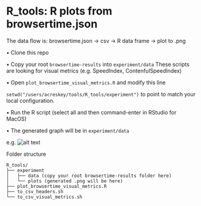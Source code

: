 # R_tools: R plots from browsertime.json

The data flow is:
browsertime.json -> csv -> R data frame -> plot to .png

• Clone this repo

• Copy your root `browsertime-results` into `experiment/data`
  These scripts are looking for visual metrics (e.g. SpeedIndex, ContenfulSpeedIndex)

• Open `plot_browsertime_visual_metrics.R` and modify this line

```setwd("/users/acreskey/tools/R_tools/experiment")``` to point to match your local configuration.

• Run the R script (select all and then command-enter in RStudio for MacOS)

• The generated graph will be in `experiment/data`


e.g.
![alt text](https://github.com/acreskeyMoz/R_tools/blob/master/output.png)

Folder structure
```
R_tools/
├── experiment
│   ├── data (copy your root browsertime-results folder here)
│   └── plots (generated .png will be here)
├── plot_browsertime_visual_metrics.R
├── to_csv_headers.sh
└── to_csv_visual_metrics.sh
```
